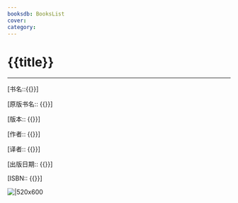 ```yaml
---
booksdb: BooksList
cover: 
category:
---
```


# {{title}}

---

[书名::{{}}] 

[原版书名:: {{}}]

[版本:: {{}}]

[作者:: {{}}]

[译者:: {{}}]
  
[出版日期:: {{}}]

[ISBN:: {{}}]

 ![|520x600]({{}})

